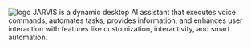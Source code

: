 ![logo](https://github.com/user-attachments/assets/2a8afe8b-9903-4a23-bdbc-a6d8d1753384)
JARVIS is a dynamic desktop AI assistant that executes voice commands,
automates tasks, provides information, and enhances user interaction
with features like customization, interactivity, and smart automation.
